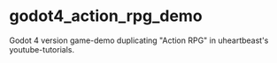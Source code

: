 # godot4_action_rpg_demo
Godot 4 version game-demo duplicating "Action RPG" in uheartbeast's youtube-tutorials.

